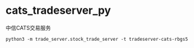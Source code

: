 # cats_tradeserver_py
中信CATS交易服务

```
python3 -m trade_server.stock_trade_server -t tradeserver-cats-rbgs5

```